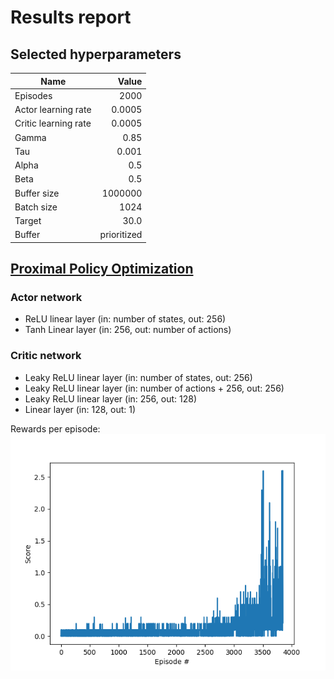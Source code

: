 # Results report

## Selected hyperparameters

|Name|Value|
|---|---:|
|Episodes|2000|
|Actor learning rate|0.0005|
|Critic learning rate|0.0005|
|Gamma|0.85|
|Tau|0.001|
|Alpha|0.5|
|Beta|0.5|
|Buffer size|1000000|
|Batch size|1024|
|Target|30.0|
|Buffer|prioritized|

## [Proximal Policy Optimization](https://arxiv.org/abs/1707.06347)

### Actor network

- ReLU linear layer (in: number of states, out: 256)
- Tanh Linear layer (in: 256, out: number of actions)

### Critic network

- Leaky ReLU linear layer (in: number of states, out: 256)
- Leaky ReLU linear layer (in: number of actions + 256, out: 256)
- Leaky ReLU linear layer (in: 256, out: 128)
- Linear layer (in: 128, out: 1)

Rewards per episode:
![Rewards per episode](plots/rewards.png)

